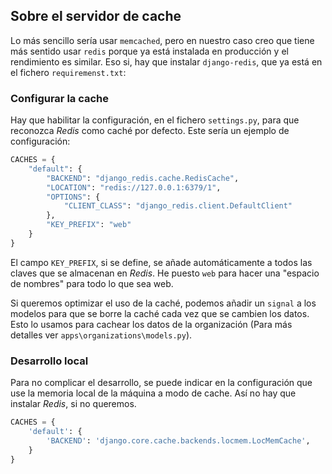 ## Sobre el servidor de cache

Lo más sencillo sería usar `memcached`, pero en nuestro caso creo que tiene más
sentido usar `redis` porque ya está instalada en producción y el rendimiento
es similar. Eso si, hay que instalar `django-redis`, que ya está en el fichero
`requiremenst.txt`:


### Configurar la cache

Hay que habilitar la configuración, en el fichero `settings.py`, para que
reconozca _Redis_ como caché por defecto. Este sería un ejemplo de configuración:

```python
CACHES = {
    "default": {
        "BACKEND": "django_redis.cache.RedisCache",
        "LOCATION": "redis://127.0.0.1:6379/1",
        "OPTIONS": {
            "CLIENT_CLASS": "django_redis.client.DefaultClient"
        },
        "KEY_PREFIX": "web"
    }
}
```

El campo `KEY_PREFIX`, si se define, se añade automáticamente a todos las
claves que se almacenan en _Redis_. He puesto `web` para hacer una "espacio de
nombres" para todo lo que sea web.

Si queremos optimizar el uso de la caché, podemos añadir un `signal` a los
modelos para que se borre la caché cada vez que se cambien los datos.  Esto lo
usamos para cachear los datos de la organización (Para más detalles ver
`apps\organizations\models.py`).

### Desarrollo local

Para no complicar el desarrollo, se puede indicar en la configuración que use
la memoria local de la máquina a modo de cache. Así no hay que instalar
_Redis_, si no queremos.

```python
CACHES = {
    'default': {
        'BACKEND': 'django.core.cache.backends.locmem.LocMemCache',
    }
}
```

